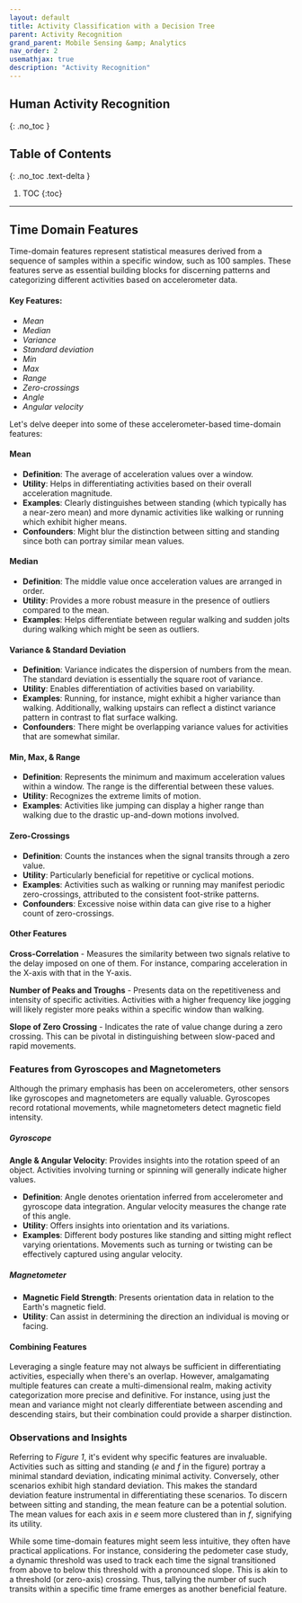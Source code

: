 ```yaml
---
layout: default
title: Activity Classification with a Decision Tree
parent: Activity Recognition
grand_parent: Mobile Sensing &amp; Analytics
nav_order: 2
usemathjax: true
description: "Activity Recognition"
---
```

## Human Activity Recognition
{: .no_toc }

## Table of Contents
{: .no_toc .text-delta }

1. TOC
{:toc}
---

## Time Domain Features

Time-domain features represent statistical measures derived from a sequence of samples within a specific window, such as 100 samples. These features serve as essential building blocks for discerning patterns and categorizing different activities based on accelerometer data.

#### Key Features:
- *Mean*
- *Median*
- *Variance*
- *Standard deviation*
- *Min*
- *Max*
- *Range*
- *Zero-crossings*
- *Angle*
- *Angular velocity*

Let's delve deeper into some of these accelerometer-based time-domain features:

#### Mean

- **Definition**: The average of acceleration values over a window.
- **Utility**: Helps in differentiating activities based on their overall acceleration magnitude.
- **Examples**: Clearly distinguishes between standing (which typically has a near-zero mean) and more dynamic activities like walking or running which exhibit higher means.
- **Confounders**: Might blur the distinction between sitting and standing since both can portray similar mean values.

#### Median

- **Definition**: The middle value once acceleration values are arranged in order.
- **Utility**: Provides a more robust measure in the presence of outliers compared to the mean.
- **Examples**: Helps differentiate between regular walking and sudden jolts during walking which might be seen as outliers.

#### Variance & Standard Deviation

- **Definition**: Variance indicates the dispersion of numbers from the mean. The standard deviation is essentially the square root of variance.
- **Utility**: Enables differentiation of activities based on variability.
- **Examples**: Running, for instance, might exhibit a higher variance than walking. Additionally, walking upstairs can reflect a distinct variance pattern in contrast to flat surface walking.
- **Confounders**: There might be overlapping variance values for activities that are somewhat similar.

#### Min, Max, & Range

- **Definition**: Represents the minimum and maximum acceleration values within a window. The range is the differential between these values.
- **Utility**: Recognizes the extreme limits of motion.
- **Examples**: Activities like jumping can display a higher range than walking due to the drastic up-and-down motions involved.

#### Zero-Crossings

- **Definition**: Counts the instances when the signal transits through a zero value.
- **Utility**: Particularly beneficial for repetitive or cyclical motions.
- **Examples**: Activities such as walking or running may manifest periodic zero-crossings, attributed to the consistent foot-strike patterns.
- **Confounders**: Excessive noise within data can give rise to a higher count of zero-crossings.

#### Other Features

**Cross-Correlation** - Measures the similarity between two signals relative to the delay imposed on one of them. For instance, comparing acceleration in the X-axis with that in the Y-axis.

**Number of Peaks and Troughs** - Presents data on the repetitiveness and intensity of specific activities. Activities with a higher frequency like jogging will likely register more peaks within a specific window than walking.

**Slope of Zero Crossing** - Indicates the rate of value change during a zero crossing. This can be pivotal in distinguishing between slow-paced and rapid movements.

### Features from Gyroscopes and Magnetometers

Although the primary emphasis has been on accelerometers, other sensors like gyroscopes and magnetometers are equally valuable. Gyroscopes record rotational movements, while magnetometers detect magnetic field intensity.

##### Gyroscope

**Angle & Angular Velocity**: Provides insights into the rotation speed of an object. Activities involving turning or spinning will generally indicate higher values.

- **Definition**: Angle denotes orientation inferred from accelerometer and gyroscope data integration. Angular velocity measures the change rate of this angle.
- **Utility**: Offers insights into orientation and its variations.
- **Examples**: Different body postures like standing and sitting might reflect varying orientations. Movements such as turning or twisting can be effectively captured using angular velocity.

##### Magnetometer

- **Magnetic Field Strength**: Presents orientation data in relation to the Earth's magnetic field.
- **Utility**: Can assist in determining the direction an individual is moving or facing.

#### Combining Features

Leveraging a single feature may not always be sufficient in differentiating activities, especially when there's an overlap. However, amalgamating multiple features can create a multi-dimensional realm, making activity categorization more precise and definitive. For instance, using just the mean and variance might not clearly differentiate between ascending and descending stairs, but their combination could provide a sharper distinction.

### Observations and Insights

Referring to *Figure 1*, it's evident why specific features are invaluable. Activities such as sitting and standing (*e* and *f* in the figure) portray a minimal standard deviation, indicating minimal activity. Conversely, other scenarios exhibit high standard deviation. This makes the standard deviation feature instrumental in differentiating these scenarios. To discern between sitting and standing, the mean feature can be a potential solution. The mean values for each axis in *e* seem more clustered than in *f*, signifying its utility.

While some time-domain features might seem less intuitive, they often have practical applications. For instance, considering the pedometer case study, a dynamic threshold was used to track each time the signal transitioned from above to below this threshold with a pronounced slope. This is akin to a threshold (or zero-axis) crossing. Thus, tallying the number of such transits within a specific time frame emerges as another beneficial feature.

